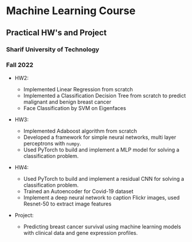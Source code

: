 # Machine Learning Course
## Practical HW's and Project

### Sharif University of Technology
### Fall 2022

- HW2:
  - Implemented Linear Regression from scratch
  - Implemented a Classification Decision Tree from scratch to predict malignant and benign breast cancer
  - Face Classification by SVM on Eigenfaces
  
- HW3:
  - Implemented Adaboost algorithm from scratch
  - Developed a framework for simple neural networks, multi layer perceptrons with `numpy`.
  - Used PyTorch to build and implement a MLP model for solving a classification problem.

- HW4:
  - Used PyTorch to build and implement a residual CNN for solving a classification problem.
  - Trained an Autoencoder for Covid-19 dataset
  - Implement a deep neural network to caption Flickr images, used Resnet-50 to extract image features

- Project:
  - Predicting breast cancer survival using machine learning models with clinical data and gene expression profiles.
